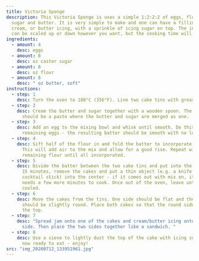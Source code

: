 ```yaml
---
title: Victoria Sponge
description: This Victoria Sponge is uses a simple 1:2:2:2 of eggs, flower,
  sugar and butter. It is very simple to make and one can have a filling of jam,
  cream, or butter icing, with a sprinkle of icing sugar on top. The ingredients
  can be scaled up or down however you want, but the cooking time will vary.
ingredients:
  - amount: 4
    desc: eggs
  - amount: 8
    desc: oz caster sugar
  - amount: 8
    desc: oz flour
  - amount: 8
    desc: " oz butter, soft"
instructions:
  - step: 1
    desc: Turn the oven to 180°C (356°F). Line two cake tins with greaseproof paper.
  - step: 2
    desc: Cream the butter and sugar together with a wooden spoon. The end result
      should be a paste where the butter and sugar are merged as one.
  - step: 3
    desc: Add an egg to the mixing bowl and whisk until smooth. Do this with the
      remaining eggs - the resulting batter should be smooth with no lumps.
  - step: 4
    desc: Sift half of the flour in and fold the batter to incorporate the flour.
      This will add air to the mix and allow for a good rise. Repeat with the
      remaining flour until all incorporated.
  - step: 5
    desc: Divide the batter between the two cake tins and put into the oven. After
      15 minutes, remove the cakes and put a thin object (e.g. a knife or a
      cocktail stick) into the center - if it comes out with mix on, it still
      needs a few more minutes to cook. Once out of the oven, leave until fully
      cooled.
  - step: 6
    desc: Move the cakes from the tins. One side should be flat and the other side
      should be slightly round. Place both cakes so that the round side is on
      the top.
  - step: 7
    desc: "Spread jam onto one of the cakes and cream/butter icing onto the other
      side. Then place the two sides together like a sandwich. "
  - step: 8
    desc: Use a sieve to lightly dust the top of the cake with icing sugar. It is
      now ready to eat - enjoy!
src: "img_20200712_133951961.jpg"
---
```

